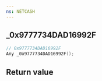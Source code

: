 ```yaml
---
ns: NETCASH
---
```

## _0x9777734DAD16992F

```c
// 0x9777734DAD16992F
Any _0x9777734DAD16992F();
```


## Return value
